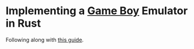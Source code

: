 # Implementing a [Game Boy][1] Emulator in Rust

Following along with [this guide][2].

[1]: https://en.wikipedia.org/wiki/Game_Boy
[2]: https://blog.ryanlevick.com/DMG-01/public/book/introduction.html
